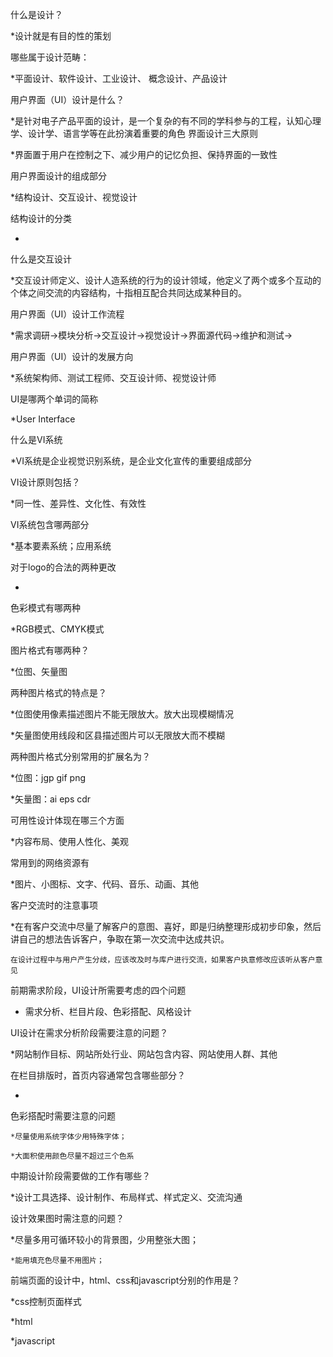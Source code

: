 什么是设计？

  *设计就是有目的性的策划
  
哪些属于设计范畴：

  *平面设计、软件设计、工业设计、 概念设计、产品设计
  
用户界面（UI）设计是什么？

  *是针对电子产品平面的设计，是一个复杂的有不同的学科参与的工程，认知心理学、设计学、语言学等在此扮演着重要的角色
界面设计三大原则

  *界面置于用户在控制之下、减少用户的记忆负担、保持界面的一致性
  
用户界面设计的组成部分

  *结构设计、交互设计、视觉设计
  
结构设计的分类

  *
  
什么是交互设计

  *交互设计师定义、设计人造系统的行为的设计领域，他定义了两个或多个互动的个体之间交流的内容结构，十指相互配合共同达成某种目的。
  
用户界面（UI）设计工作流程

  *需求调研->模块分析->交互设计->视觉设计->界面源代码->维护和测试->
  
用户界面（UI）设计的发展方向

  *系统架构师、测试工程师、交互设计师、视觉设计师
  



UI是哪两个单词的简称

  *User Interface 
  
什么是VI系统

  *VI系统是企业视觉识别系统，是企业文化宣传的重要组成部分
  
VI设计原则包括？

  *同一性、差异性、文化性、有效性
  
VI系统包含哪两部分

  *基本要素系统；应用系统
  
对于logo的合法的两种更改

  *
  
色彩模式有哪两种

  *RGB模式、CMYK模式
  
图片格式有哪两种？

  *位图、矢量图 
  
两种图片格式的特点是？

  *位图使用像素描述图片不能无限放大。放大出现模糊情况
  
  *矢量图使用线段和区县描述图片可以无限放大而不模糊
  
两种图片格式分别常用的扩展名为？

  *位图：jgp  gif png
  
  *矢量图：ai  eps   cdr
  
可用性设计体现在哪三个方面

  *内容布局、使用人性化、美观
  
常用到的网络资源有

  *图片、小图标、文字、代码、音乐、动画、其他
  
客户交流时的注意事项

  *在有客户交流中尽量了解客户的意图、喜好，即是归纳整理形成初步印象，然后讲自己的想法告诉客户，争取在第一次交流中达成共识。
  
	在设计过程中与用户产生分歧，应该改及时与库户进行交流，如果客户执意修改应该听从客户意见


前期需求阶段，UI设计所需要考虑的四个问题

  * 需求分析、栏目片段、色彩搭配、风格设计
  
UI设计在需求分析阶段需要注意的问题？

  *网站制作目标、网站所处行业、网站包含内容、网站使用人群、其他
  
在栏目排版时，首页内容通常包含哪些部分？

  *
色彩搭配时需要注意的问题

	*尽量使用系统字体少用特殊字体；
	
	*大面积使用颜色尽量不超过三个色系
	
中期设计阶段需要做的工作有哪些？

  *设计工具选择、设计制作、布局样式、样式定义、交流沟通
  
设计效果图时需注意的问题？

  *尽量多用可循环较小的背景图，少用整张大图；
  
	*能用填充色尽量不用图片；
	
前端页面的设计中，html、css和javascript分别的作用是？

  *css控制页面样式
  
  *html
  
  *javascript
